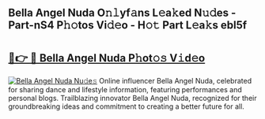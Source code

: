 ## Bella Angel Nuda O𝚗𝚕yf𝚊ns L𝚎a𝚔ed N𝚞𝚍es - Part-nS4 P𝚑𝚘tos Vi𝚍𝚎o - H𝚘𝚝 Part L𝚎a𝚔s ebl5f

# <h2><a href="http://kf2d26.oniu.top/?m=Bella+Angel+Nuda">🔗👉 🔴 Bella Angel Nuda P𝚑ot𝚘𝚜 V𝚒d𝚎o</a></h2>

[![Bella Angel Nuda Nu𝚍e𝚜](https://i.imgur.com/0qMVB7G.gif)](http://kf2d26.oniu.top/?m=Bella+Angel+Nuda)
Online influencer Bella Angel Nuda, celebrated for sharing dance and lifestyle information, featuring performances and personal blogs. Trailblazing innovator Bella Angel Nuda, recognized for their groundbreaking ideas and commitment to creating a better future for all.  
